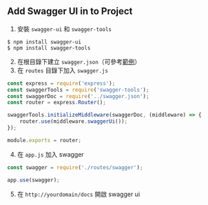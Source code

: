 ## Add Swagger UI in to Project
1. 安裝 `swagger-ui` 和 `swagger-tools`
```
$ npm install swagger-ui
$ npm install swagger-tools
```
2. 在根目錄下建立 `swagger.json`（可參考[範例](http://petstore.swagger.io/v2/swagger.json)）
3. 在 `routes` 目錄下加入 `swagger.js`
```javascript
const express = require('express');
const swaggerTools = require('swagger-tools');
const swaggerDoc = require('../swagger.json');
const router = express.Router();

swaggerTools.initializeMiddleware(swaggerDoc, (middleware) => {
    router.use(middleware.swaggerUi());
});

module.exports = router;
```
4. 在 `app.js` 加入 swagger
```javascript
const swagger = require('./routes/swagger');

app.use(swagger);
```
5. 在 `http://yourdomain/docs` 開啟 swagger ui